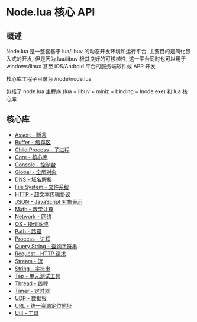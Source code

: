 # Node.lua 核心 API

## 概述

Node.lua 是一整套基于 lua/libuv 的动态开发环境和运行平台, 主要目的是简化嵌入式的开发, 但是因为 lua/libuv 极其良好的可移植性, 这一平台同时也可以用于 windows/linux 甚至 iOS/Android 平台的服务端软件或 APP 开发

核心库工程子目录为 /node/node.lua

包括了 node.lua 主程序 (lua + libuv + miniz + binding = lnode.exe) 和 lua 核心库

## 核心库

- [Assert - 断言](node_assert.md)
- [Buffer - 缓存区](node_buffer.md)
- [Child Process - 子进程](node_child_process.md)
- [Core - 核心库](node_core.md)
- [Console - 控制台](node_console.md)
- [Global - 全局对象](node_global.md)
- [DNS - 域名解析](node_dns.md)
- [File System - 文件系统](node_fs.md)
- [HTTP - 超文本传输协议](node_http.md)
- [JSON - JavaScript 对象表示](node_json.md)
- [Math - 数学计算](node_math.md)
- [Network - 网络](node_net.md)
- [OS - 操作系统](node_os.md)
- [Path - 路径](node_path.md)
- [Process - 进程](node_process.md)
- [Query String - 查询字符串](node_querystring.md)
- [Request - HTTP 请求](node_http_request.md)
- [Stream - 流](node_stream.md)
- [String - 字符串](node_string.md)
- [Tap - 单元测试工具](node_ext_tap.md)
- [Thread - 线程](node_thread.md)
- [Timer - 定时器](node_timer.md)
- [UDP - 数据报](node_dgram.md)
- [URL - 统一资源定位地址](node_url.md)
- [Util - 工具](node_util.md)
